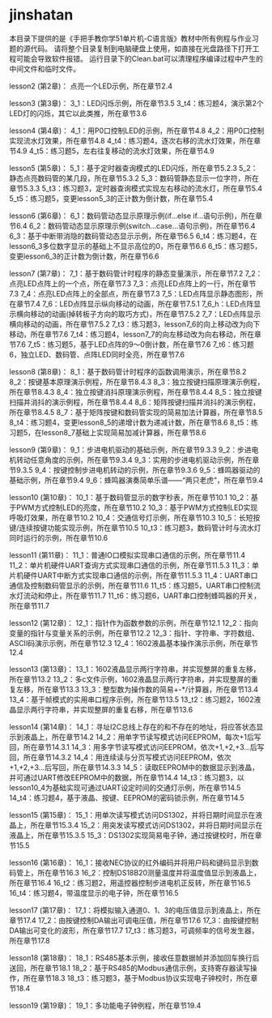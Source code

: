 # jinshatan
本目录下提供的是《手把手教你学51单片机-C语言版》教材中所有例程与作业习题的源代码。
请将整个目录复制到电脑硬盘上使用，如直接在光盘路径下打开工程可能会导致软件报错。
运行目录下的Clean.bat可以清理程序编译过程中产生的中间文件和临时文件。

lesson2 (第2章)：
    点亮一个LED示例，所在章节2.4

lesson3 (第3章)：
    3_1：LED闪烁示例，所在章节3.5
    3_t4：练习题4，演示第2个LED灯的闪烁，其它以此类推，所在章节3.6

lesson4 (第4章)：
    4_1：用P0口控制LED的示例，所在章节4.8
    4_2：用P0口控制实现流水灯效果，所在章节4.8
    4_t4：练习题4，逐次右移的流水灯效果，所在章节4.9
    4_t5：练习题5，左右往复移动的流水灯效果，所在章节4.9

lesson5 (第5章)：
    5_1：基于定时器查询模式的LED闪烁，所在章节5.2.3
    5_2：静态点亮数码管的某几段，所在章节5.3.2
    5_3：数码管静态显示一位字符，所在章节5.3.3
    5_t3：练习题3，定时器查询模式实现左右移动的流水灯，所在章节5.4
    5_t5：练习题5，变更lesson5_3的正计数为倒计数，所在章节5.4

lesson6 (第6章)：
    6_1：数码管动态显示原理示例(if...else if...语句示例)，所在章节6.4
    6_2：数码管动态显示原理示例(switch...case...语句示例)，所在章节6.4
    6_3：基于中断带消隐的数码管动态显示示例，所在章节6.5
    6_t4：练习题4，在lesson6_3多位数字显示的基础上不显示高位的0，所在章节6.6
    6_t5：练习题5，变更lesson6_3的正计数为倒计数，所在章节6.6

lesson7 (第7章)：
    7_1：基于数码管计时程序的静态变量演示，所在章节7.2
    7_2：点亮LED点阵上的一个点，所在章节7.3
    7_3：点亮LED点阵上的一行，所在章节7.3
    7_4：点亮LED点阵上的全部点，所在章节7.3
    7_5：LED点阵显示静态图形，所在章节7.4
    7_6：LED点阵显示纵向移动的动画，所在章节7.5.1
    7_6_h：LED点阵显示横向移动的动画(掉转板子方向的取巧方式)，所在章节7.5.2
    7_7：LED点阵显示横向移动的动画，所在章节7.5.2
    7_t3：练习题3，lesson7_6的向上移动改为向下移动，所在章节7.6
    7_t4：练习题4，lesson7_7的向左移动改为向右移动，所在章节7.6
    7_t5：练习题5，基于LED点阵的9～0倒计数，所在章节7.6
    7_t6：练习题6，独立LED、数码管、点阵LED同时全亮，所在章节7.6

lesson8 (第8章)：
    8_1：基于数码管计时程序的函数调用演示，所在章节8.2
    8_2：按键基本原理演示例程，所在章节8.4.3
    8_3：独立按键扫描原理演示例程，所在章节8.4.3
    8_4：独立按键消抖原理演示例程，所在章节8.4.4
    8_5：独立按键扫描并消抖的演示例程，所在章节8.4.4
    8_6：矩阵按键扫描并消抖的演示例程，所在章节8.4.5
    8_7：基于矩阵按键和数码管实现的简易加法计算器，所在章节8.5
    8_t4：练习题4，变更lesson8_5的递增计数为递减计数，所在章节8.6
    8_t5：练习题5，在lesson8_7基础上实现简易加减计算器，所在章节8.6

lesson9 (第9章)：
    9_1：步进电机驱动的基础示例，所在章节9.3.3
    9_2：步进电机转动任意角度的示例，所在章节9.3.4
    9_3：实用的步进电机驱动示例，所在章节9.3.5
    9_4：按键控制步进电机转动的示例，所在章节9.3.6
    9_5：蜂鸣器驱动的基础示例，所在章节9.4
    9_6：蜂鸣器演奏简单乐谱——“两只老虎”，所在章节9.4

lesson10 (第10章)：
    10_1：基于数码管显示的数字秒表，所在章节10.1
    10_2：基于PWM方式控制LED的亮度，所在章节10.2
    10_3：基于PWM方式控制LED实现呼吸灯效果，所在章节10.2
    10_4：交通信号灯示例，所在章节10.3
    10_5：长短按键/连续按键功能实现示例，所在章节10.5
    10_t3：练习题3，数码管计时与流水灯同时运行的示例，所在章节10.6

lesson11 (第11章)：
    11_1：普通IO口模拟实现串口通信的示例，所在章节11.4
    11_2：单片机硬件UART查询方式实现串口通信的示例，所在章节11.5.3
    11_3：单片机硬件UART中断方式实现串口通信的示例，所在章节11.5.3
    11_4：UART串口通信及控制数码管显示的示例，所在章节11.6
    11_t5：练习题5，UART串口控制流水灯流动和停止，所在章节11.7
    11_t6：练习题6，UART串口控制蜂鸣器的开关，所在章节11.7

lesson12 (第12章)：
    12_1：指针作为函数参数的示例，所在章节12.1
    12_2：指向变量的指针与变量关系的示例，所在章节12.2
    12_3：指针、字符串、字符数组、ASCII码演示示例，所在章节12.3
    12_4：1602液晶基本操作演示示例，所在章节12.4

lesson13 (第13章)：
    13_1：1602液晶显示两行字符串，并实现整屏的重复左移，所在章节13.2
    13_2：多c文件示例，1602液晶显示两行字符串，并实现整屏的重复左移，所在章节13.3
    13_3：整型数为操作数的简易+-*/计算器，所在章节13.4
    13_4：基于帧模式的实用串口程序示例，所在章节13.5
    13_t2：练习题2，1602液晶显示两行字符串，并实现整屏的重复右移，所在章节13.6

lesson14 (第14章)：
    14_1：寻址I2C总线上存在的和不存在的地址，将应答状态显示到液晶上，所在章节14.2
    14_2：用单字节读写模式访问EEPROM，每次+1后写回，所在章节14.3.1
    14_3：用多字节读写模式访问EEPROM，依次+1,+2,+3...后写回，所在章节14.3.2
    14_4：用连续读与分页写模式访问EEPROM，依次+1,+2,+3...后写回，所在章节14.3.3
    14_5：读取EEPROM中的数据显示到液晶，并可通过UART修改EEPROM中的数据，所在章节14.4
    14_t3：练习题3，以lesson10_4为基础实现可通过UART设定时间的交通灯示例，所在章节14.5
    14_t4：练习题4，基于液晶、按键、EEPROM的密码锁示例，所在章节14.5

lesson15 (第15章)：
    15_1：用单次读写模式访问DS1302，并将日期时间显示在液晶上，所在章节15.3.4
    15_2：用突发读写模式访问DS1302，并将日期时间显示在液晶上，所在章节15.3.5
    15_3：DS1302实现简易电子钟，通过按键校时，所在章节15.5

lesson16 (第16章)：
    16_1：接收NEC协议的红外编码并将用户码和键码显示到数码管上，所在章节16.3
    16_2：控制DS18B20测量温度并将温度值显示到液晶上，所在章节16.4
    16_t2：练习题2，用遥控器控制步进电机正反转，所在章节16.5
    16_t4：练习题4，带温度显示的电子钟，所在章节16.5

lesson17 (第17章)：
    17_1：将模拟输入通道0、1、3的电压值显示到液晶上，所在章节17.4
    17_2：由按键控制DA输出可调电压值，所在章节17.6
    17_3：由按键控制DA输出可变化的波形，所在章节17.7
    17_t3：练习题3，可调频率的信号发生器，所在章节17.8

lesson18 (第18章)：
    18_1：RS485基本示例，接收任意数据帧并添加回车换行后送回，所在章节18.1
    18_2：基于RS485的Modbus通信示例，支持寄存器读写操作，所在章节18.3
    18_t3：练习题3，基于Modbus协议实现电子钟校时，所在章节18.4

lesson19 (第19章)：
    19_1：多功能电子钟例程，所在章节19.4
